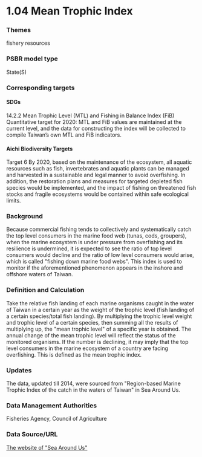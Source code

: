 # 1.04 Mean Trophic Index

<script type="text/javascript" src="http://cdn.mathjax.org/mathjax/latest/MathJax.js?config=TeX-AMS-MML_HTMLorMML"></script>

### Themes
fishery resources
### PSBR model type
State(S)
### Corresponding targets
#### SDGs
14.2.2 Mean Trophic Level (MTL) and Fishing in Balance Index (FiB) Quantitative target for 2020: MTL and FiB values are maintained at the current level, and the data for constructing the index will be collected to compile Taiwan’s own MTL and FiB indicators.
#### Aichi Biodiversity Targets
Target 6 By 2020, based on the maintenance of the ecosystem, all aquatic resources such as fish, invertebrates and aquatic plants can be managed and harvested in a sustainable and legal manner to avoid overfishing. In addition, the restoration plans and measures for targeted depleted fish species would be implemented, and the impact of fishing on threatened fish stocks and fragile ecosystems would be contained within safe ecological limits.
### Background
Because commercial fishing tends to collectively and systematically catch the top level consumers in the marine food web (tunas, cods, groupers), when the marine ecosystem is under pressure from overfishing and its resilience is undermined, it is expected to see the ratio of top level consumers would decline and the ratio of low level consumers would arise, which is called "fishing down marine food webs". This index is used to monitor if the aforementioned phenomenon appears in the inshore and offshore waters of Taiwan.
### Definition and Calculation
Take the relative fish landing of each marine organisms caught in the water of Taiwan in a certain year as the weight of the trophic level (fish landing of a certain species/total fish landing). By multiplying the trophic level weight and trophic level of a certain species, then summing all the results of multiplying up, the "mean trophic level" of a specific year is obtained. The annual change of the mean trophic level will reflect the status of the monitored organisms. If the number is declining, it may imply that the top level consumers in the marine ecosystem of a country are facing overfishing. This is defined as the mean trophic index.
### Updates
The data, updated till 2014, were sourced from "Region-based Marine Trophic Index of the catch in the waters of Taiwan" in Sea Around Us.
### Data Management Authorities
Fisheries Agency, Council of Agriculture
### Data Source/URL
[The website of "Sea Around Us"](http://www.seaaroundus.org/)